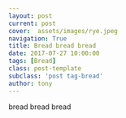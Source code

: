 ```yaml
---
layout: post
current: post
cover:  assets/images/rye.jpeg
navigation: True
title: Bread bread bread
date: 2017-07-27 10:00:00
tags: [Bread]
class: post-template
subclass: 'post tag-bread'
author: tony
---
```


bread bread bread

